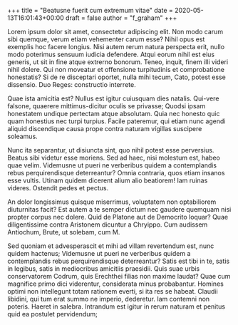 +++
title = "Beatusne fuerit cum extremum vitae"
date = 2020-05-13T16:01:43+00:00
draft = false
author = "f_graham"
+++

Lorem ipsum dolor sit amet, consectetur adipiscing elit. Non modo carum sibi
quemque, verum etiam vehementer carum esse? Nihil opus est exemplis hoc facere
longius. Nisi autem rerum natura perspecta erit, nullo modo poterimus sensuum
iudicia defendere. Atqui eorum nihil est eius generis, ut sit in fine atque
extrerno bonorum. Teneo, inquit, finem illi videri nihil dolere. Qui non
moveatur et offensione turpitudinis et comprobatione honestatis? Si de re
disceptari oportet, nulla mihi tecum, Cato, potest esse dissensio. Duo Reges:
constructio interrete.

Quae ista amicitia est? Nullus est igitur cuiusquam dies natalis. Qui-vere
falsone, quaerere mittimus-dicitur oculis se privasse; Quodsi ipsam honestatem
undique pertectam atque absolutam. Quia nec honesto quic quam honestius nec
turpi turpius. Facile pateremur, qui etiam nunc agendi aliquid discendique
causa prope contra naturam vígillas suscipere soleamus.

Nunc ita separantur, ut disiuncta sint, quo nihil potest esse perversius.
Beatus sibi videtur esse moriens. Sed ad haec, nisi molestum est, habeo quae
velim. Videmusne ut pueri ne verberibus quidem a contemplandis rebus
perquirendisque deterreantur? Omnia contraria, quos etiam insanos esse vultis.
Utinam quidem dicerent alium alio beatiorem! Iam ruinas videres. Ostendit pedes
et pectus.

An dolor longissimus quisque miserrimus, voluptatem non optabiliorem
diuturnitas facit? Est autem a te semper dictum nec gaudere quemquam nisi
propter corpus nec dolere. Quid de Platone aut de Democrito loquar? Quae
diligentissime contra Aristonem dicuntur a Chryippo. Cum audissem Antiochum,
Brute, ut solebam, cum M.

Sed quoniam et advesperascit et mihi ad villam revertendum est, nunc quidem
hactenus; Videmusne ut pueri ne verberibus quidem a contemplandis rebus
perquirendisque deterreantur? Satis est tibi in te, satis in legibus, satis in
mediocribus amicitiis praesidii. Quis suae urbis conservatorem Codrum, quis
Erechthei filias non maxime laudat? Quae cum magnifice primo dici viderentur,
considerata minus probabantur. Homines optimi non intellegunt totam rationem
everti, si ita res se habeat. Claudii libidini, qui tum erat summo ne imperio,
dederetur. Iam contemni non poteris. Haeret in salebra. Intrandum est igitur in
rerum naturam et penitus quid ea postulet pervidendum;
